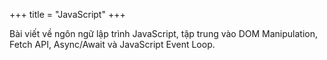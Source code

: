 +++
title = "JavaScript"
+++

Bài viết về ngôn ngữ lập trình JavaScript, tập trung vào DOM Manipulation, Fetch API, Async/Await và JavaScript Event Loop.





